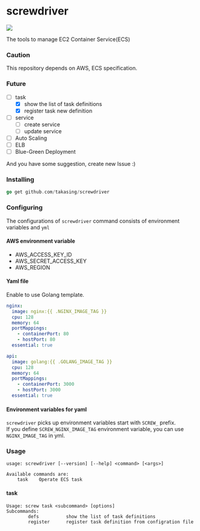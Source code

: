 # screwdriver
![](https://raw.githubusercontent.com/takasing/screwdriver/master/data/warsman.jpg)

The tools to manage EC2 Container Service(ECS)

### Caution
This repository depends on AWS, ECS specification.

### Future
- [ ] task
  - [x] show the list of task definitions
  - [x] register task new definition
- [ ] service
  - [ ] create service
  - [ ] update service
- [ ] Auto Scaling
- [ ] ELB
- [ ] Blue-Green Deployment

And you have some suggestion, create new Issue :)

### Installing
```go
go get github.com/takasing/screwdriver
```

### Configuring
The configurations of `screwdriver` command consists of environment variables and `yml`

#### AWS environment variable
- AWS_ACCESS_KEY_ID
- AWS_SECRET_ACCESS_KEY
- AWS_REGION

#### Yaml file
Enable to use Golang template.
```yml
nginx:
  image: nginx:{{ .NGINX_IMAGE_TAG }}
  cpu: 128
  memory: 64
  portMappings:
    - containerPort: 80
    - hostPort: 80
  essential: true

api:
  image: golang:{{ .GOLANG_IMAGE_TAG }}
  cpu: 128
  memory: 64
  portMappings:
    - containerPort: 3000
    - hostPort: 3000
  essential: true
```

#### Environment variables for yaml
`screwdriver` picks up environment variables start with `SCREW_` prefix.  
If you define `SCREW_NGINX_IMAGE_TAG` environment variable, you can use `NGINX_IMAGE_TAG` in yml.

### Usage
```
usage: screwdriver [--version] [--help] <command> [<args>]

Available commands are:
    task    Operate ECS task
```

#### task
```
Usage: screw task <subcommand> [options]
Subcommands:
        defs          show the list of task definitions
        register      register task definition from configration file
```
